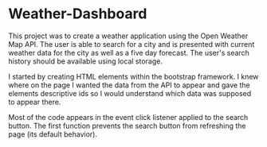 # Weather-Dashboard
This project was to create a weather application using the Open Weather Map API. The user is able to search for a city and is presented with current weather data for the city as well as a five day forecast. The user's search history should be available using local storage.

I started by creating HTML elements within the bootstrap framework. I knew where on the page I wanted the data from the API to appear and gave the elements descriptive ids so I would understand which data was supposed to appear there. 

Most of the code appears in the event click listener applied to the search button. The first function prevents the search button from refreshing the page (its default behavior).